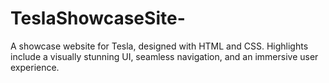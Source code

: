 # TeslaShowcaseSite-
 A showcase website for Tesla, designed with HTML and CSS. Highlights include a visually stunning UI, seamless navigation, and an immersive user experience.
